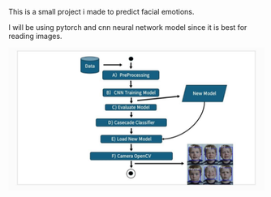 This is a small project i made to predict facial emotions.

I will be using pytorch and cnn neural network model since it is best for reading images.

![My Image](images/FlowChart.jpg)

